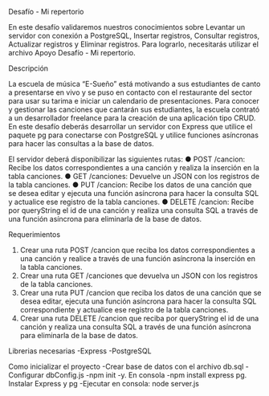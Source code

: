 Desafío - Mi repertorio

En este desafío validaremos nuestros conocimientos sobre Levantar un servidor con conexión a PostgreSQL, Insertar registros, Consultar registros, Actualizar registros y Eliminar registros.
Para lograrlo, necesitarás utilizar el archivo Apoyo Desafío - Mi repertorio.

Descripción

La escuela de música “E-Sueño” está motivando a sus estudiantes de canto a presentarse en
vivo y se puso en contacto con el restaurante del sector para usar su tarima e iniciar un
calendario de presentaciones. Para conocer y gestionar las canciones que cantarán sus
estudiantes, la escuela contrató a un desarrollador freelance para la creación de una
aplicación tipo CRUD.
En este desafío deberás desarrollar un servidor con Express que utilice el paquete pg para
conectarse con PostgreSQL y utilice funciones asíncronas para hacer las consultas a la base
de datos.

El servidor deberá disponibilizar las siguientes rutas:
● POST /cancion: Recibe los datos correspondientes a una canción y realiza la inserción en la tabla canciones.
● GET /canciones: Devuelve un JSON con los registros de la tabla canciones.
● PUT /cancion: Recibe los datos de una canción que se desea editar y ejecuta una función asíncrona para hacer la consulta SQL y actualice ese registro de la tabla canciones.
● DELETE /cancion: Recibe por queryString el id de una canción y realiza una consulta SQL a través de una función asíncrona para eliminarla de la base de datos.

Requerimientos

1. Crear una ruta POST /cancion que reciba los datos correspondientes a una canción y realice a través de una función asíncrona la inserción en la tabla canciones.
2. Crear una ruta GET /canciones que devuelva un JSON con los registros de la tabla canciones.
3. Crear una ruta PUT /cancion que reciba los datos de una canción que se desea editar, ejecuta una función asíncrona para hacer la consulta SQL correspondiente y actualice ese registro de la tabla canciones.
4. Crear una ruta DELETE /cancion que reciba por queryString el id de una canción y realiza una consulta SQL a través de una función asíncrona para eliminarla de la base de datos.

Librerias necesarias
-Express
-PostgreSQL

Como inicializar el proyecto
-Crear base de datos con el archivo db.sql
-Configurar dbConfig.js
-npm init -y. En consola
-npm install express pg. Instalar Express y pg
-Ejecutar en consola: node server.js